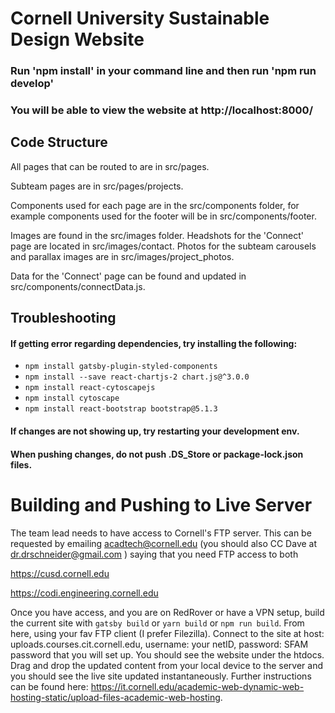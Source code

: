 # Cornell University Sustainable Design Website

### Run 'npm install' in your command line and then run 'npm run develop'

### You will be able to view the website at http://localhost:8000/

## Code Structure
All pages that can be routed to are in src/pages. 

Subteam pages are in src/pages/projects.

Components used for each page are in the src/components folder, for example components used for the footer will be in src/components/footer.

Images are found in the src/images folder. Headshots for the 'Connect' page are located in src/images/contact. Photos for the subteam carousels and parallax images are in src/images/project_photos.

Data for the 'Connect' page can be found and updated in src/components/connectData.js. 

## Troubleshooting
#### If getting error regarding dependencies, try installing the following: 
- `npm install gatsby-plugin-styled-components`
- `npm install --save react-chartjs-2 chart.js@^3.0.0`
- `npm install react-cytoscapejs`
- `npm install cytoscape`
- `npm install react-bootstrap bootstrap@5.1.3`

#### If changes are not showing up, try restarting your development env. 

#### When pushing changes, do not push .DS_Store or package-lock.json files. 

# Building and Pushing to Live Server
The team lead needs to have access to Cornell's FTP server. This can be requested by emailing acadtech@cornell.edu (you should also CC Dave at dr.drschneider@gmail.com ) saying that you need FTP access to both

https://cusd.cornell.edu

https://codi.engineering.cornell.edu

Once you have access, and you are on RedRover or have a VPN setup, build the current site with `gatsby build` or `yarn build` or `npm run build`. From here, using your fav FTP client (I prefer Filezilla). Connect to the site at host: uploads.courses.cit.cornell.edu, username: your netID, password: SFAM password that you will set up. You should see the website under the htdocs. Drag and drop the updated content from your local device to the server and you should see the live site updated instantaneously. Further instructions can be found here: https://it.cornell.edu/academic-web-dynamic-web-hosting-static/upload-files-academic-web-hosting. 

